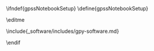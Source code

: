 \ifndef{gpssNotebookSetup}
\define{gpssNotebookSetup}

\editme


\include{_software/includes/gpy-software.md}

\endif
	

